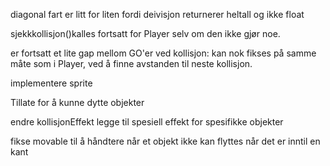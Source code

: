diagonal fart er litt for liten fordi deivisjon returnerer heltall og ikke float

sjekkkollisjon()kalles fortsatt for Player selv om den ikke gjør noe.

er fortsatt et lite gap mellom GO'er ved kollisjon: 
    kan nok fikses på samme måte som i Player, ved å finne avstanden til neste kollisjon.


implementere sprite

Tillate for å kunne dytte objekter

endre kollisjonEffekt
legge til spesiell effekt for spesifikke objekter

fikse movable til å håndtere når et objekt ikke kan flyttes når det er inntil en kant



